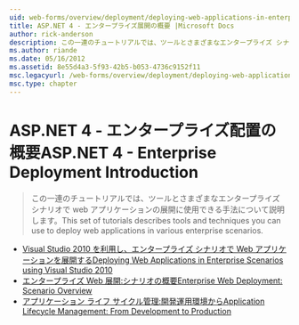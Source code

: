 ```yaml
---
uid: web-forms/overview/deployment/deploying-web-applications-in-enterprise-scenarios/index
title: ASP.NET 4 - エンタープライズ展開の概要 |Microsoft Docs
author: rick-anderson
description: この一連のチュートリアルでは、ツールとさまざまなエンタープライズ シナリオで web アプリケーションの展開に使用できる手法について説明します。
ms.author: riande
ms.date: 05/16/2012
ms.assetid: 8e55d4a3-5f93-42b5-b053-4736c9152f11
msc.legacyurl: /web-forms/overview/deployment/deploying-web-applications-in-enterprise-scenarios
msc.type: chapter
---
```

<a name="aspnet-4---enterprise-deployment-introduction"></a><span data-ttu-id="4bf26-103">ASP.NET 4 - エンタープライズ配置の概要</span><span class="sxs-lookup"><span data-stu-id="4bf26-103">ASP.NET 4 - Enterprise Deployment Introduction</span></span>
====================
> <span data-ttu-id="4bf26-104">この一連のチュートリアルでは、ツールとさまざまなエンタープライズ シナリオで web アプリケーションの展開に使用できる手法について説明します。</span><span class="sxs-lookup"><span data-stu-id="4bf26-104">This set of tutorials describes tools and techniques you can use to deploy web applications in various enterprise scenarios.</span></span>


- [<span data-ttu-id="4bf26-105">Visual Studio 2010 を利用し、エンタープライズ シナリオで Web アプリケーションを展開する</span><span class="sxs-lookup"><span data-stu-id="4bf26-105">Deploying Web Applications in Enterprise Scenarios using Visual Studio 2010</span></span>](deploying-web-applications-in-enterprise-scenarios.md)
- [<span data-ttu-id="4bf26-106">エンタープライズ Web 展開:シナリオの概要</span><span class="sxs-lookup"><span data-stu-id="4bf26-106">Enterprise Web Deployment: Scenario Overview</span></span>](enterprise-web-deployment-scenario-overview.md)
- [<span data-ttu-id="4bf26-107">アプリケーション ライフ サイクル管理:開発運用環境から</span><span class="sxs-lookup"><span data-stu-id="4bf26-107">Application Lifecycle Management: From Development to Production</span></span>](application-lifecycle-management-from-development-to-production.md)
